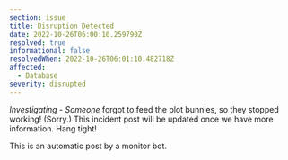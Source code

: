 ```yaml
---
section: issue
title: Disruption Detected
date: 2022-10-26T06:00:10.259790Z
resolved: true
informational: false
resolvedWhen: 2022-10-26T06:01:10.482718Z
affected:
  - Database
severity: disrupted
---
```

*Investigating* - _Someone_ forgot to feed the plot bunnies, so they stopped working! (Sorry.) This incident post will be updated once we have more information. Hang tight!

This is an automatic post by a monitor bot.
        